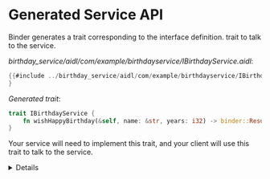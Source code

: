 # Generated Service API

Binder generates a trait corresponding to the interface definition. trait to talk
to the service.

*birthday_service/aidl/com/example/birthdayservice/IBirthdayService.aidl*:

```java
{{#include ../birthday_service/aidl/com/example/birthdayservice/IBirthdayService.aidl:IBirthdayService}}
}
```

*Generated trait*:

```rust
trait IBirthdayService {
    fn wishHappyBirthday(&self, name: &str, years: i32) -> binder::Result<String>;
}
```
Your service will need to implement this trait, and your client will use this
trait to talk to the service.

<details>

* The generated bindings can be found at `out/soong/.intermediates/<path to module>/`.
* Point out how the generated function signature, specifically the argument and
  return types, correspond the interface definition.
    * `String` for an argument results in a different Rust type than `String` as
      a return type.

</details>
